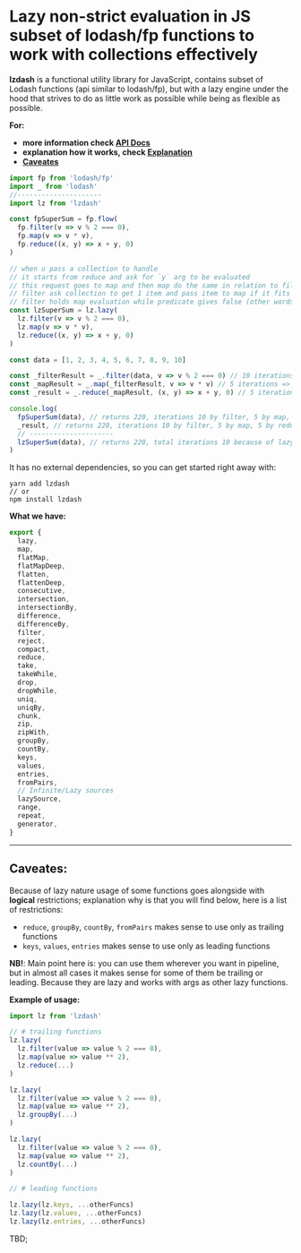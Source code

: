 # Lazy non-strict evaluation in JS subset of lodash/fp functions to work with collections effectively

**lzdash** is a functional utility library for JavaScript, contains subset of Lodash functions (api similar to lodash/fp), but with a lazy engine under the hood that strives to do as little work as possible while being as flexible as possible.

**For:**
- __more information check [API Docs](/docs/api.md)__
- __explanation how it works, check [Explanation](/docs/expl.md)__
- [__Caveates__](#caveates)

```javascript
import fp from 'lodash/fp'
import _ from 'lodash'
//---------------------
import lz from 'lzdash'

const fpSuperSum = fp.flow(
  fp.filter(v => v % 2 === 0),
  fp.map(v => v * v),
  fp.reduce((x, y) => x + y, 0)
)

// when u pass a collection to handle
// it starts from reduce and ask for `y` arg to be evaluated
// this request goes to map and then map do the same in relation to filter
// filter ask collection to get 1 item and pass item to map if it fits the condition
// filter holds map evaluation while predicate gives false (other words: condition is not true)
const lzSuperSum = lz.lazy(
  lz.filter(v => v % 2 === 0),
  lz.map(v => v * v),
  lz.reduce((x, y) => x + y, 0)
)

const data = [1, 2, 3, 4, 5, 6, 7, 8, 9, 10]

const _filterResult = _.filter(data, v => v % 2 === 0) // 10 iterations => [2, 4, 6, 8, 10]
const _mapResult = _.map(_filterResult, v => v * v) // 5 iterations => [4, 16, 36, 64, 100]
const _result = _.reduce(_mapResult, (x, y) => x + y, 0) // 5 iterations => 220

console.log(
  fpSuperSum(data), // returns 220, iterations 10 by filter, 5 by map, 5 by reduce, total iterations 20
  _result, // returns 220, iterations 10 by filter, 5 by map, 5 by reduce, total iterations 20
  // ---------------------
  lzSuperSum(data), // returns 220, total iterations 10 because of lazy nature + sharing
)

```

It has no external dependencies, so you can get started right away with:
```
yarn add lzdash
// or
npm install lzdash
```

__What we have:__
```javascript
export {
  lazy,
  map,
  flatMap,
  flatMapDeep,
  flatten,
  flattenDeep,
  consecutive,
  intersection,
  intersectionBy,
  difference,
  differenceBy,
  filter,
  reject,
  compact,
  reduce,
  take,
  takeWhile,
  drop,
  dropWhile,
  uniq,
  uniqBy,
  chunk,
  zip,
  zipWith,
  groupBy,
  countBy,
  keys,
  values,
  entries,
  fromPairs,
  // Infinite/Lazy sources
  lazySource,
  range,
  repeat,
  generator,
}
```
---
## __Caveates:__
[](#caveates)

Because of lazy nature usage of some functions goes alongside with __logical__ restrictions; explanation why is that you will find below, here is a list of restrictions:
- `reduce`, `groupBy`, `countBy`, `fromPairs` makes sense to use only as trailing functions
- `keys`, `values`, `entries` makes sense to use only as leading functions

__NB!__: Main point here is: you can use them wherever you want in pipeline, but in almost all cases it makes sense for some of them be trailing or leading. Because they are lazy and works with args as other lazy functions.

__Example of usage:__

```javascript
import lz from 'lzdash'

// # trailing functions
lz.lazy(
  lz.filter(value => value % 2 === 0),
  lz.map(value => value ** 2),
  lz.reduce(...)
)

lz.lazy(
  lz.filter(value => value % 2 === 0),
  lz.map(value => value ** 2),
  lz.groupBy(...)
)

lz.lazy(
  lz.filter(value => value % 2 === 0),
  lz.map(value => value ** 2),
  lz.countBy(...)
)

// # leading functions

lz.lazy(lz.keys, ...otherFuncs)
lz.lazy(lz.values, ...otherFuncs)
lz.lazy(lz.entries, ...otherFuncs)
```

TBD;